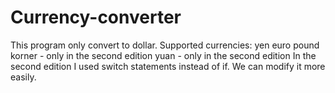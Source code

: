 # Currency-converter
This program only convert to dollar.
Supported currencies:
yen
euro
pound
korner - only in the second edition
yuan - only in the second edition
In the second edition I used switch statements instead of if. We can modify it more easily.
